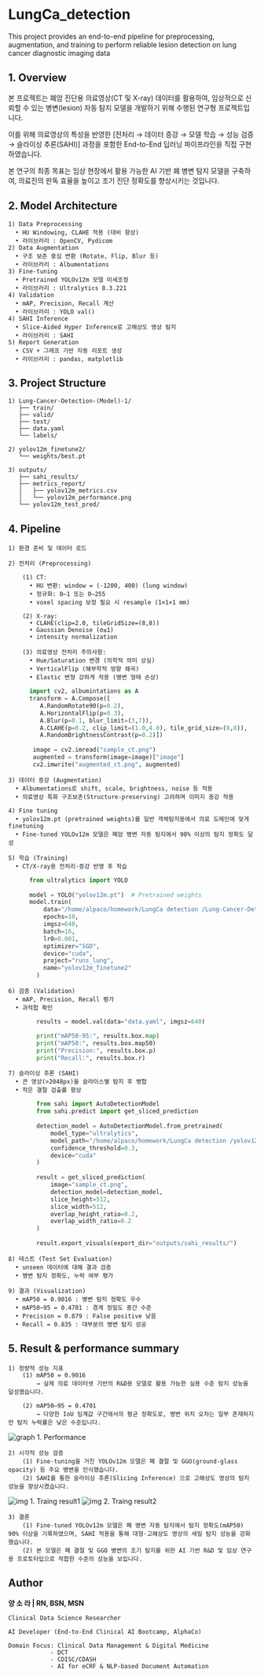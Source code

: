 # LungCa_detection
This project provides an end-to-end pipeline for preprocessing, augmentation, and training to perform reliable lesion detection on lung cancer diagnostic imaging data

## 1. Overview 
본 프로젝트는 폐암 진단용 의료영상(CT 및 X-ray) 데이터를 활용하여, 임상적으로 신뢰할 수 있는 병변(lesion) 자동 탐지 모델을 개발하기 위해 수행된 연구형 프로젝트입니다.

이를 위해 의료영상의 특성을 반영한 [전처리 → 데이터 증강 → 모델 학습 → 성능 검증 → 슬라이싱 추론(SAHI)] 과정을 포함한 End-to-End 딥러닝 파이프라인을 직접 구현하였습니다.

본 연구의 최종 목표는 임상 현장에서 활용 가능한 AI 기반 폐 병변 탐지 모델을 구축하여, 의료진의 판독 효율을 높이고 조기 진단 정확도를 향상시키는 것입니다.

## 2. Model Architecture 

    1) Data Preprocessing
      • HU Windowing, CLAHE 적용 (대비 향상)
      • 라이브러리 : OpenCV, Pydicom
    2) Data Augmentation
      • 구조 보존 중심 변환 (Rotate, Flip, Blur 등)
      • 라이브러리 : Albumentations
    3) Fine-tuning
      • Pretrained YOLOv12m 모델 미세조정
      • 라이브러리 : Ultralytics 8.3.221
    4) Validation
      • mAP, Precision, Recall 계산
      • 라이브러리 : YOLO val()
    4) SAHI Inference
      • Slice-Aided Hyper Inference로 고해상도 영상 탐지
      • 라이브러리 : SAHI
    5) Report Generation
      • CSV + 그래프 기반 자동 리포트 생성
      • 라이브러리 : pandas, matplotlib
   
## 3. Project Structure
    1) Lung-Cancer-Detection-(Model)-1/
       ├── train/
       ├── valid/
       ├── test/
       ├── data.yaml
       └── labels/
    
    2) yolov12m_finetune2/
       └── weights/best.pt
    
    3) outputs/
       ├── sahi_results/
       ├── metrics_report/
       │   ├── yolov12m_metrics.csv
       │   └── yolov12m_performance.png
       └── yolov12m_test_pred/

## 4. Pipeline       
	1) 환경 준비 및 데이터 로드 
	
    2) 전처리 (Preprocessing)
        
		(1) CT:
    	  •	HU 변환: window = (-1200, 400) (lung window)
    	  •	정규화: 0–1 또는 0–255
    	  •	voxel spacing 보정 필요 시 resample (1×1×1 mm)
    
        (2) X-ray:
    	  •	CLAHE(clip=2.0, tileGridSize=(8,8))
    	  •	Gaussian Denoise (σ≤1)
    	  •	intensity normalization
    
        (3) 의료영상 전처리 주의사항:
    	  •	Hue/Saturation 변경 (의학적 의미 상실)
    	  •	VerticalFlip (해부학적 방향 왜곡)
    	  •	Elastic 변형 강하게 적용 (병변 형태 손상)
        
```python
      import cv2, albumintations as A    
      transform = A.Compose([
         A.RandomRotate90(p=0.2),
         A.HorizontalFlip(p=0.3),
         A.Blur(p=0.1, blur_limit=(3,7)),
         A.CLAHE(p=0.2, clip_limit=(1.0,4.0), tile_grid_size=(8,8)),
         A.RandomBrightnessContrast(p=0.2)])
        
       image = cv2.imread("sample_ct.png")
       augmented = transform(image=image)["image"]
       cv2.imwrite("augmented_ct.png", augmented)
```
    3) 데이터 증강 (Augmentation)
      • Albumentations로 shift, scale, brightness, noise 등 적용
      • 의료영상 특화 구조보존(Structure-preserving) 고려하며 이미지 증강 적용
      
    4) Fine tuning
      • yolov12m.pt (pretrained weights)를 일반 객체탐지용에서 의료 도메인에 맞게 finetuning
      • Fine-tuned YOLOv12m 모델은 폐암 병변 자동 탐지에서 90% 이상의 탐지 정확도 달성
      
    5) 학습 (Training)
      • CT/X-ray용 전처리·증강 반영 후 학습

```python 
      from ultralytics import YOLO
        
      model = YOLO("yolov12m.pt")  # Pretrained weights   
      model.train(
          data="/home/alpaco/homework/LungCa detection /Lung-Cancer-Detection-(Model)-1/data.yaml",
          epochs=10,
          imgsz=640,
          batch=16,
          lr0=0.001,
          optimizer="SGD",
          device="cuda",
          project="runs_lung",
          name="yolov12m_finetune2"
        )
```      
    6) 검증 (Validation)
      • mAP, Precision, Recall 평가
      • 과적합 확인
      
```python
        results = model.val(data="data.yaml", imgsz=640)

        print("mAP50-95:", results.box.map)
        print("mAP50:", results.box.map50)
        print("Precision:", results.box.p)
        print("Recall:", results.box.r)
```
    7) 슬라이싱 추론 (SAHI)
      • 큰 영상(>2048px)을 슬라이스별 탐지 후 병합
      • 작은 결절 검출률 향상
      
```python
        from sahi import AutoDetectionModel
        from sahi.predict import get_sliced_prediction
        
        detection_model = AutoDetectionModel.from_pretrained(
            model_type="ultralytics",
            model_path="/home/alpaco/homework/LungCa detection /yolov12m_finetune2/weights/best.pt",
            confidence_threshold=0.3,
            device="cuda"
        )
        
        result = get_sliced_prediction(
            image="sample_ct.png",
            detection_model=detection_model,
            slice_height=512,
            slice_width=512,
            overlap_height_ratio=0.2,
            overlap_width_ratio=0.2
        )
        
        result.export_visuals(export_dir="outputs/sahi_results/")
```

    8) 테스트 (Test Set Evaluation)
      • unseen 데이터에 대해 결과 검증
      • 병변 탐지 정확도, 누락 여부 평가
        
    9) 결과 (Visualization)
      • mAP50 = 0.9016 : 병변 탐지 정확도 우수
      • mAP50–95 = 0.4701 : 경계 정밀도 중간 수준
      • Precision = 0.879 : False positive 낮음
      • Recall = 0.835 : 대부분의 병변 탐지 성공
      
## 5. Result & performance summary
	1) 정량적 성능 지표 
    	(1) mAP50 = 0.9016
			→ 실제 의료 데이터셋 기반의 R&D용 모델로 활용 가능한 실용 수준 탐지 성능을 달성했습니다.

    	(2) mAP50–95 = 0.4701
			→ 다양한 IoU 임계값 구간에서의 평균 정확도로, 병변 위치 오차는 일부 존재하지만 탐지 누락률은 낮은 수준입니다.
![graph 1. Performance](https://github.com/seirah-yang/LungCa_detection/blob/main/performance.png)

    2) 시각적 성능 검증 
		(1) Fine-tuning을 거친 YOLOv12m 모델은 폐 결절 및 GGO(ground-glass opacity) 등 주요 병변을 인식했습니다. 
		(2) SAHI를 통한 슬라이싱 추론(Slicing Inference) 으로 고해상도 영상의 탐지 성능을 향상시켰습니다.
![img 1. Traing result1](https://github.com/seirah-yang/LungCa_detection/blob/main/prediction_visual.png)
![img 2. Traing result2](https://github.com/seirah-yang/LungCa_detection/blob/main/prediction_result(2).png)
    
    3) 결론 
		(1) Fine-tuned YOLOv12m 모델은 폐 병변 자동 탐지에서 탐지 정확도(mAP50) 90% 이상을 기록하였으며, SAHI 적용을 통해 대형·고해상도 영상의 세밀 탐지 성능을 강화했습니다.
		(2) 본 모델은 폐 결절 및 GGO 병변의 조기 탐지를 위한 AI 기반 R&D 및 임상 연구용 프로토타입으로 적합한 수준의 성능을 보입니다.
 
## Author 
**양 소 라 | RN, BSN, MSN** 

    Clinical Data Science Researcher
    
    AI Developer (End-to-End Clinical AI Bootcamp, AlphaCo)
    
    Domain Focus: Clinical Data Management & Digital Medicine
    			- DCT
    			- CDISC/CDASH
    			- AI for eCRF & NLP-based Document Automation
